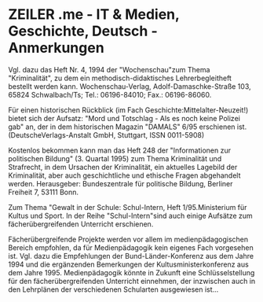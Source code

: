 # ZEILER .me - IT & Medien, Geschichte, Deutsch - Anmerkungen

Vgl. dazu das Heft Nr. 4, 1994 der "Wochenschau"zum Thema "Kriminalität", zu dem ein methodisch-didaktisches Lehrerbegleitheft bestellt werden kann. Wochenschau-Verlag, Adolf-Damaschke-Straße 103, 65824 Schwalbach/Ts; Tel.: 06196-84010; Fax.: 06196-86060.

Für einen historischen Rückblick (im Fach Geschichte:Mittelalter-Neuzeit!) bietet sich der Aufsatz: "Mord und Totschlag - Als es noch keine Polizei gab" an, der in dem historischen Magazin "DAMALS" 6/95 erschienen ist. (DeutscheVerlags-Anstalt GmbH, Stuttgart, ISSN 0011-5908)

Kostenlos bekommen kann man das Heft 248 der "Informationen zur politischen Bildung" (3. Quartal 1995) zum Thema Kriminalität und Strafrecht, in dem Ursachen der Kriminalität, ein aktuelles Lagebild der Kriminalität, aber auch geschichtliche und ethische Fragen abgehandelt werden. Herausgeber: Bundeszentrale für politische Bildung, Berliner Freiheit 7, 53111 Bonn.

Zum Thema "Gewalt in der Schule: Schul-Intern, Heft 1/95.Ministerium für Kultus und Sport. In der Reihe "Schul-Intern"sind auch einige Aufsätze zum fächerübergreifenden Unterricht erschienen.

Fächerübergreifende Projekte werden vor allem im medienpädagogischen Bereich empfohlen, da für Medienpädagogik kein eigenes Fach vorgesehen ist. Vgl. dazu die Empfehlungen der Bund-Länder-Konferenz aus dem Jahre 1994 und die ergänzenden Bemerkungen der Kultusministerkonferenz aus dem Jahre 1995. Medienpädagogik könnte in Zukunft eine Schlüsselstellung für den fächerübergreifenden Unterricht einnehmen, der inzwischen auch in den Lehrplänen der verschiedenen Schularten ausgewiesen ist...